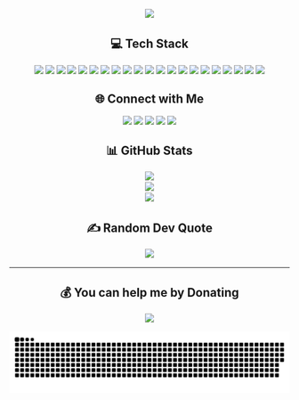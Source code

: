 <p align="center">
  <img src="https://capsule-render.vercel.app/api?type=waving&height=300&color=gradient&text=👋Hey%20There!"/>
</p>

<h2 align="center">💻 Tech Stack</h2>

<p align="center">
  <img src="https://img.shields.io/badge/PowerShell-%235391FE.svg?style=for-the-badge&logo=powershell&logoColor=white"/>
  <img src="https://img.shields.io/badge/Python-3776AB?logo=python&logoColor=white&style=for-the-badge"/>
  <img src="https://img.shields.io/badge/html5-%23E34F26.svg?style=for-the-badge&logo=html5&logoColor=white"/>
  <img src="https://img.shields.io/badge/Windows%20Terminal-%234D4D4D.svg?style=for-the-badge&logo=windows-terminal&logoColor=white"/>
  <img src="https://img.shields.io/badge/AWS-%23FF9900.svg?style=for-the-badge&logo=amazon-aws&logoColor=white"/>
  <img src="https://img.shields.io/badge/apache-%23D42029.svg?style=for-the-badge&logo=apache&logoColor=white"/>
  <img src="https://img.shields.io/badge/mysql-4479A1.svg?style=for-the-badge&logo=mysql&logoColor=white"/>
  <img src="https://img.shields.io/badge/Amazon%20DynamoDB-4053D6?style=for-the-badge&logo=Amazon%20DynamoDB&logoColor=white"/>
  <img src="https://img.shields.io/badge/Supabase-3ECF8E?style=for-the-badge&logo=supabase&logoColor=white"/>
  <img src="https://img.shields.io/badge/firebase-a08021?style=for-the-badge&logo=firebase&logoColor=ffcd34"/>
  <img src="https://img.shields.io/badge/Canva-%2300C4CC.svg?style=for-the-badge&logo=Canva&logoColor=white"/>
  <img src="https://img.shields.io/badge/github-%23121011.svg?style=for-the-badge&logo=github&logoColor=white"/>
  <img src="https://img.shields.io/badge/git-%23F05033.svg?style=for-the-badge&logo=git&logoColor=white"/>
  <img src="https://img.shields.io/badge/github%20actions-%232671E5.svg?style=for-the-badge&logo=githubactions&logoColor=white"/>
  <img src="https://img.shields.io/badge/Notion-%23000000.svg?style=for-the-badge&logo=notion&logoColor=white"/>
  <img src="https://img.shields.io/badge/-Raspberry_Pi-C51A4A?style=for-the-badge&logo=Raspberry-Pi"/>
  <img src="https://img.shields.io/badge/Twilio-F22F46?style=for-the-badge&logo=Twilio&logoColor=white"/>
  <img src="https://img.shields.io/badge/ea-%23000000.svg?style=for-the-badge&logo=ea&logoColor=white"/>
  <img src="https://img.shields.io/badge/epicgames-%23313131.svg?style=for-the-badge&logo=epicgames&logoColor=white"/>
  <img src="https://img.shields.io/badge/PSN-%230070D1.svg?style=for-the-badge&logo=Playstation&logoColor=white"/>
  <img src="https://img.shields.io/badge/steam-%23000000.svg?style=for-the-badge&logo=steam&logoColor=white"/>
</p>

<h2 align="center">🌐 Connect with Me</h2>

<p align="center">
  <a href="https://discord.gg/1399779982322040882"><img src="https://img.shields.io/badge/Discord-%237289DA.svg?logo=discord&logoColor=white&style=for-the-badge" /></a>
  <a href="https://stackoverflow.com/users/31296027"><img src="https://img.shields.io/badge/-Stackoverflow-FE7A16?logo=stack-overflow&logoColor=white&style=for-the-badge" /></a>
  <a href="https://twitch.tv/ttvjay166"><img src="https://img.shields.io/badge/Twitch-%239146FF.svg?logo=Twitch&logoColor=white&style=for-the-badge" /></a>
  <a href="https://x.com/_johnsonjoshua"><img src="https://img.shields.io/badge/X-black.svg?logo=X&logoColor=white&style=for-the-badge" /></a>
  <a href="mailto:trillions22@hotmail.com"><img src="https://img.shields.io/badge/Email-D14836?logo=gmail&logoColor=white&style=for-the-badge" /></a>
</p>

<h2 align="center">📊 GitHub Stats</h2>

<p align="center">
  <img src="https://github-readme-stats.vercel.app/api?username=johnsonjoshua16&theme=dark&hide_border=true&include_all_commits=true&count_private=false"/><br/>
  <img src="https://nirzak-streak-stats.vercel.app/?user=johnsonjoshua16&theme=dark&hide_border=true"/><br/>
  <img src="https://github-readme-stats.vercel.app/api/top-langs/?username=johnsonjoshua16&theme=dark&hide_border=true&include_all_commits=true&count_private=false&layout=compact"/>
</p>

<h2 align="center">✍️ Random Dev Quote</h2>

<p align="center">
  <img src="https://quotes-github-readme.vercel.app/api?type=horizontal&theme=radical"/>
</p>

---

<p align="center">

</p>

<h2 align="center">💰 You can help me by Donating</h2>

<p align="center">
  <a href="https://paypal.me/squared18372"><img src="https://img.shields.io/badge/PayPal-00457C?style=for-the-badge&logo=paypal&logoColor=white"/></a>
</p>



![snake gif](https://github.com/johnsonjoshua16/johnsonjoshua16/blob/output/github-snake-dark.svg)
